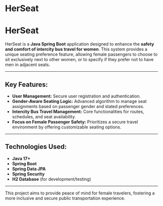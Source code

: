 # HerSeat

# HerSeat

HerSeat is a **Java Spring Boot** application designed to enhance the **safety and comfort of intercity bus travel for women**. This system provides a unique seating preference feature, allowing female passengers to choose to sit exclusively next to other women, or to specify if they prefer not to have men in adjacent seats.

---

## Key Features:

* **User Management:** Secure user registration and authentication.
* **Gender-Aware Seating Logic:** Advanced algorithm to manage seat assignments based on passenger gender and stated preferences.
* **Intercity Bus Travel Management:** Core functionalities for routes, schedules, and seat availability.
* **Focus on Female Passenger Safety:** Prioritizes a secure travel environment by offering customizable seating options.

---

## Technologies Used:

* **Java 17+**
* **Spring Boot**
* **Spring Data JPA**
* **Spring Security**
* **H2 Database** (for development/testing)
---

This project aims to provide peace of mind for female travelers, fostering a more inclusive and secure public transportation experience.
